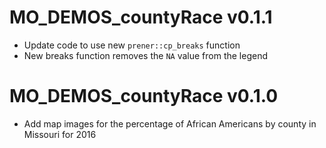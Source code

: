 # MO_DEMOS_countyRace v0.1.1

* Update code to use new `prener::cp_breaks` function
* New breaks function removes the `NA` value from the legend

# MO_DEMOS_countyRace v0.1.0

* Add map images for the percentage of African Americans by county in Missouri for 2016
